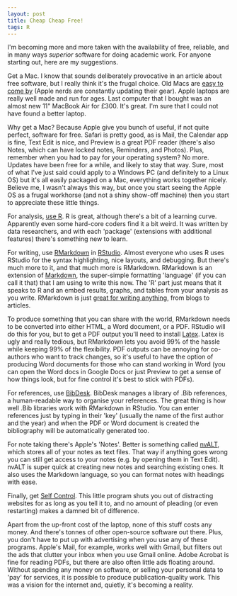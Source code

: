```yaml
---
layout: post
title: Cheap Cheap Free!
tags: R
---
```


I'm becoming more and more taken with the availability of free, reliable, and in many ways _superior_ software for doing academic work. For anyone starting out, here are my suggestions.

Get a Mac. I know that sounds deliberately provocative in an article about free software, but I really think it's the frugal choice. Old Macs are [easy to come by](https://www.gumtree.com/macs/london/mac) (Apple nerds are constantly updating their gear). Apple laptops are really well made and run for ages. Last computer that I bought was an almost new 11" MacBook Air for £300. It's great. I'm sure that I could not have found a better laptop. 

Why get a Mac? Because Apple give you bunch of useful, if not quite perfect, software for free. Safari is pretty good, as is Mail, the Calendar app is fine, Text Edit is nice, and Preview is a great PDF reader (there's also Notes, which can have locked notes, Reminders, and Photos). Plus, remember when you had to pay for your operating system? No more. Updates have been free for a while, and likely to stay that way. Sure, most of what I've just said could apply to a Windows PC (and definitely to a Linux OS) but it's all easily packaged on a Mac, everything works together nicely. Believe me, I wasn't always this way, but once you start seeing the Apple OS as a frugal workhorse (and not a shiny show-off machine) then you start to appreciate these little things. 

For analysis, [use R](https://www.rstudio.com/). R is great, although there's a bit of a learning curve. Apparently even some hard-core coders find it a bit weird. It was written by data researchers, and with each 'package' (extensions with additional features) there's something new to learn. 

For writing, use [RMarkdown](https://rmarkdown.rstudio.com/) in [RStudio](https://www.rstudio.com/). Almost everyone who uses R uses RStudio for the syntax highlighting, nice layouts, and debugging. But there's much more to it, and that much more is RMarkdown. RMarkdown is an extension of [Markdown](https://www.markdownguide.org/), the super-simple formatting 'language' (if you can call it that) that I am using to write this now. The 'R' part just means that it speaks to R and an embed results, graphs, and tables from your analysis as you write. RMarkdown is just [great for writing anything](https://rmarkdown.rstudio.com/gallery.html), from blogs to articles. 

To produce something that you can share with the world, RMarkdown needs to be converted into either HTML, a Word document, or a PDF. RStudio will do this for you, but to get a PDF output you'll need to install [Latex](https://www.latex-project.org/). Latex is ugly and really tedious, but RMarkdown lets you avoid 99% of the hassle while keeping 99% of the flexibility. PDF outputs can be annoying for co-authors who want to track changes, so it's useful to have the option of producing Word documents for those who can stand working in Word (you can open the Word docs in Google Docs or just Preview to get a sense of how things look, but for fine control it's best to stick with PDFs). 

For references, use [BibDesk](https://bibdesk.sourceforge.io/). BibDesk manages a library of .Bib references, a human-readable way to organise your references. The great thing is how well .Bib libraries work with RMarkdown in RStudio. You can enter references just by typing in their 'key' (usually the name of the first author and the year) and when the PDF or Word document is created the bibliography will be automatically generated too. 

For note taking there's Apple's 'Notes'. Better is something called [nvALT](http://brettterpstra.com/projects/nvalt/), which stores all of your notes as text files. That way if anything goes wrong you can still get access to your notes (e.g. by opening them in Text Edit). nvALT is super quick at creating new notes and searching existing ones. It also uses the Markdown language, so you can format notes with headings with ease.

Finally, get [Self Control](https://selfcontrolapp.com/). This little program shuts you out of distracting websites for as long as you tell it to, and no amount of pleading (or even restarting) makes a damned bit of difference. 

Apart from the up-front cost of the laptop, none of this stuff costs any money. And there's tonnes of other open-source software out there. Plus, you don't have to put up with advertising when you use any of these programs. Apple's Mail, for example, works well with Gmail, but filters out the ads that clutter your inbox when you use Gmail online. Adobe Acrobat is fine for reading PDFs, but there are also often little ads floating around. Without spending any money on software, or selling your personal data to 'pay' for services, it is possible to produce publication-quality work. This was a vision for the internet and, quietly, it's becoming a reality. 









